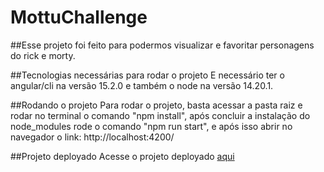 # MottuChallenge

##Esse projeto foi feito para podermos visualizar e favoritar personagens do rick e morty.

##Tecnologias necessárias para rodar o projeto
E necessário ter o angular/cli na versão 15.2.0 e também o node na versão 14.20.1.

##Rodando o projeto
Para rodar o projeto, basta acessar a pasta raiz e rodar no terminal o comando "npm install", após concluir a instalação do node_modules rode o comando "npm run start", e após isso abrir no navegador o link: http://localhost:4200/

##Projeto deployado
Acesse o projeto deployado [aqui](https://raphaelhnl.github.io/mottu-teste-front/#/search)
